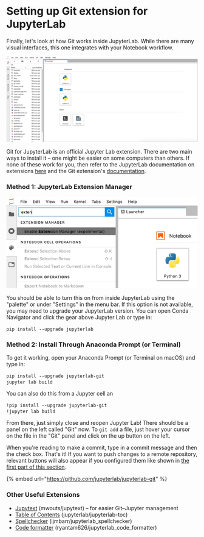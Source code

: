 # Setting up Git extension for JupyterLab

Finally, let's look at how Git works inside JupyterLab. While there are many visual interfaces, this one integrates with your Notebook workflow.

![](../.gitbook/assets/jupyter-lab.gif)

Git for JupyterLab is an official Jupyter Lab extension. There are two main ways to install it – one might be easier on some computers than others. If none of these work for you, then refer to the JupyterLab documentation on extensions [here](https://jupyterlab.readthedocs.io/en/stable/user/extensions.html) and the Git extension's [documentation](https://github.com/jupyterlab/jupyterlab-git).

### Method 1: JupyterLab Extension Manager

![Enable extension manager by searching in the command palette &#x2013; JupyterLab Documentation](../.gitbook/assets/extension_manager_enable_manager.png)

You should be able to turn this on from inside JupyterLab using the "palette" or under "Settings" in the menu bar. If this option is not available, you may need to upgrade your JupyterLab version. You can open Conda Navigator and click the gear above Jupyter Lab or type in:

```text
pip install --upgrade jupyterlab
```

### Method 2: Install Through Anaconda Prompt \(or Terminal\)

To get it working, open your Anaconda Prompt \(or Terminal on macOS\) and type in:

```text
pip install --upgrade jupyterlab-git
jupyter lab build
```

You can also do this from a Jupyter cell an

```text
!pip install --upgrade jupyterlab-git
!jupyter lab build
```

From there, just simply close and reopen Jupyter Lab! There should be a panel on the left called "Git" now. To `git add` a file, just hover your cursor on the file in the "Git" panel and click on the up button on the left.

When you're reading to make a commit, type in a commit message and then the check box. That's it! If you want to push changes to a remote repository, relevant buttons will also appear if you configured them like shown in [the first part of this section](1.2-get-started-git.md#getting-started-with-collaborating).

{% embed url="https://github.com/jupyterlab/jupyterlab-git" %}

### Other Useful Extensions

* [Jupytext](https://github.com/mwouts/jupytext/tree/master/packages/labextension) \(mwouts/jupytext\) – for easier Git–Jupyter management
* [Table of Contents](https://github.com/jupyterlab/jupyterlab-toc) \(jupyterlab/jupyterlab-toc\)
* [Spellchecker](https://github.com/ijmbarr/jupyterlab_spellchecker) \(ijmbarr/jupyterlab\_spellchecker\)
* [Code formatter](https://github.com/ryantam626/jupyterlab_code_formatter) \(ryantam626/jupyterlab\_code\_formatter\)

